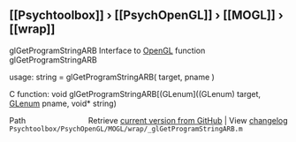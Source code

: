 ## [[Psychtoolbox]] &#8250; [[PsychOpenGL]] &#8250; [[MOGL]] &#8250; [[wrap]]

glGetProgramStringARB  Interface to [OpenGL](OpenGL) function glGetProgramStringARB  
  
usage:  string = glGetProgramStringARB( target, pname )  
  
C function:  void glGetProgramStringARB[(GLenum]((GLenum) target, [GLenum](GLenum) pname, void\* string)  




<div class="code_header" style="text-align:right;">
  <span style="float:left;">Path&nbsp;&nbsp;</span> <span class="counter">Retrieve <a href=
  "https://raw.github.com/Psychtoolbox-3/Psychtoolbox-3/beta/Psychtoolbox/PsychOpenGL/MOGL/wrap/_glGetProgramStringARB.m">current version from GitHub</a> | View <a href=
  "https://github.com/Psychtoolbox-3/Psychtoolbox-3/commits/beta/Psychtoolbox/PsychOpenGL/MOGL/wrap/_glGetProgramStringARB.m">changelog</a></span>
</div>
<div class="code">
  <code>Psychtoolbox/PsychOpenGL/MOGL/wrap/_glGetProgramStringARB.m</code>
</div>

